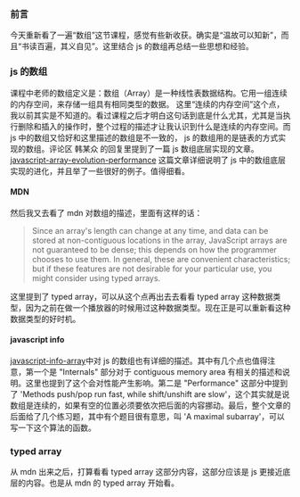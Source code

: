 ### 前言
今天重新看了一遍“数组”这节课程，感觉有些新收获。确实是“温故可以知新”，而且“书读百遍，其义自见”。这里结合 js 的数组再总结一些思想和经验。

### js 的数组
课程中老师的数组定义是：数组（Array）是一种线性表数据结构。它用一组连续的内存空间，来存储一组具有相同类型的数据。
这里“连续的内存空间”这个点，我以前其实是不知道的。看过课程之后才明白这句话到底是什么尤其，尤其是当执行删除和插入的操作时，整个过程的描述才让我认识到什么是连续的内存空间。而 js 中的数组又恰好和这里描述的数组是不一致的， js 的数组用的是链表的方式实现的数组。评论区 韩某众 的回复里提到了一篇 js 数组底层实现的文章。
[javascript-array-evolution-performance](http://voidcanvas.com/javascript-array-evolution-performance/)
这篇文章详细说明了 js 中的数组底层实现的进化，并且举了一些很好的例子。值得细看。

#### MDN
然后我又去看了 mdn 对数组的描述，里面有这样的话：
> Since an array's length can change at any time, and data can be stored at non-contiguous locations in the array, JavaScript arrays are not guaranteed to be dense; this depends on how the programmer chooses to use them. In general, these are convenient characteristics; but if these features are not desirable for your particular use, you might consider using typed arrays.

这里提到了 typed array，可以从这个点再出去去看看 typed array 这种数据类型，因为之前在做一个播放器的时候用过这种数据类型。现在正是可以重新看这种数据类型的好时机。

#### javascript info
[javascript-info-array](https://javascript.info/array)中对 js 的数组也有详细的描述。其中有几个点也值得注意，第一个是 "Internals" 部分对于 contiguous memory area 有相关的描述和说明。这里也提到了这个会对性能产生影响。第二是 "Performance" 这部分中提到了 'Methods push/pop run fast, while shift/unshift are slow'，这个其实就是说数组是连续的，如果有空的位置必须要依次把后面的内容挪动。最后，整个文章的后面给了几个练习题，其中有个题目很有意思，叫 'A maximal subarray'，可以写一下这个算法的函数。

### typed array
从 mdn 出来之后，打算看看 typed array 这部分内容，这部分应该是 js 更接近底层的内容。也是从 mdn 的 typed array 开始看。
